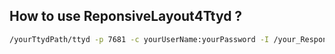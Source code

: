 ## How to use ReponsiveLayout4Ttyd ?

```bash
/yourTtydPath/ttyd -p 7681 -c yourUserName:yourPassword -I /your_ResponsiveLayout4Ttyd_Path/index.html -W bash
```